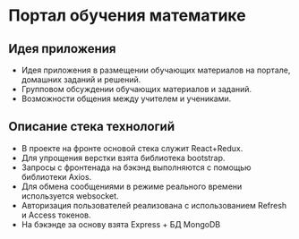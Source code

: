 # Портал обучения математике

## Идея приложения

- Идея приложения в размещении обучающих материалов на портале, домашних заданий и решений.
- Групповом обсуждении обучающих материалов и заданий.
- Возможности общения между учителем и учениками.

## Описание стека технологий

- В проекте на фронте основой стека служит React+Redux.
- Для упрощения верстки взята библиотека bootstrap.
- Запросы с фронтенада на бэкэнд выполняются с помощью библиотеки Axios.
- Для обмена сообщениями в режиме реального времени используется websocket.
- Авторизация пользователей реализована с использованием Refresh и Access токенов.
- На бэкэнде за основу взята Express + БД MongoDB
